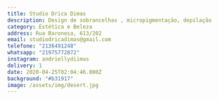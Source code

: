 ```yaml
---
title: Studio Drica Dimas
description: Design de sobrancelhas , micropigmentação, depilação
category: Estética e Beleza
address: Rua Baronesa, 613/202
email: studiodricadimas@gmail.com
telefone: "2136491248"
whatsapp: "21975772872"
instagram: andriellydiimas
delivery: 1
date: 2020-04-25T02:04:46.000Z
background: "#b31917"
image: /assets/img/desert.jpg
---
```

